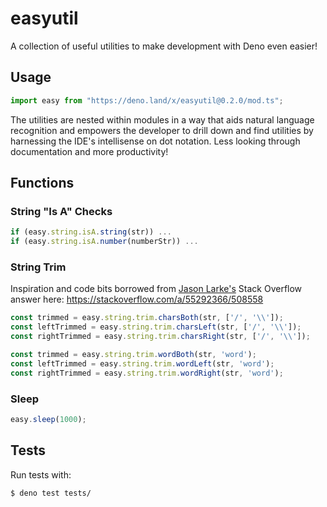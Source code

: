 # easyutil

A collection of useful utilities to make development with Deno even easier!

## Usage

```js
import easy from "https://deno.land/x/easyutil@0.2.0/mod.ts";
```

The utilities are nested within modules in a way that aids natural language recognition and empowers the developer to drill down and find utilities by harnessing the IDE's intellisense on dot notation. Less looking through documentation and more productivity!

## Functions

### String "Is A" Checks

```js
if (easy.string.isA.string(str)) ...
if (easy.string.isA.number(numberStr)) ...
```

### String Trim

Inspiration and code bits borrowed from [Jason Larke's](https://stackoverflow.com/users/1280370/jason-larke) Stack Overflow answer here:
https://stackoverflow.com/a/55292366/508558

```js
const trimmed = easy.string.trim.charsBoth(str, ['/', '\\']);
const leftTrimmed = easy.string.trim.charsLeft(str, ['/', '\\']);
const rightTrimmed = easy.string.trim.charsRight(str, ['/', '\\']);

const trimmed = easy.string.trim.wordBoth(str, 'word');
const leftTrimmed = easy.string.trim.wordLeft(str, 'word');
const rightTrimmed = easy.string.trim.wordRight(str, 'word');
```

### Sleep

```js
easy.sleep(1000);
```

## Tests

Run tests with:
```
$ deno test tests/
```
